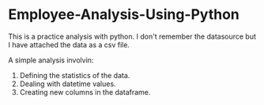 # Employee-Analysis-Using-Python

This is a practice analysis with python. I don't remember the datasource but I have attached the data as a csv file. 

A simple analysis involvin:

1. Defining the statistics of the data.
2. Dealing with datetime values.
3. Creating new columns in the dataframe. 
